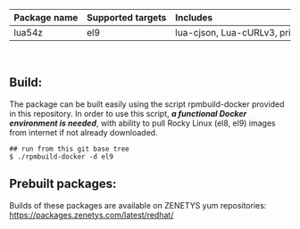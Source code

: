 | Package&nbsp;name | Supported&nbsp;targets | Includes |
| :--- | :--- | :--- |
| lua54z | <nobr>el9</nobr> | <nobr>lua-cjson, Lua-cURLv3, print_r.lua, luasnmp</nobr> |
<br/>


## Build:

The package can be built easily using the script rpmbuild-docker provided in this repository. In order to use this script, _**a functional Docker environment is needed**_, with ability to pull Rocky Linux (el8, el9) images from internet if not already downloaded.

```
## run from this git base tree
$ ./rpmbuild-docker -d el9
```

## Prebuilt packages:

Builds of these packages are available on ZENETYS yum repositories:<br/>
https://packages.zenetys.com/latest/redhat/
